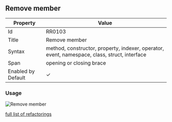 ## Remove member

| Property | Value |
| -------- | ----- |
| Id | RR0103 |
| Title | Remove member |
| Syntax | method, constructor, property, indexer, operator, event, namespace, class, struct, interface |
| Span | opening or closing brace |
| Enabled by Default | &#x2713; |

### Usage

![Remove member](../../images/refactorings/RemoveMember.png)

[full list of refactorings](Refactorings.md)